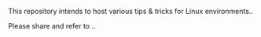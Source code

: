 This repository intends to host various tips & tricks for Linux environments..

Please share and refer to .. 
